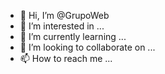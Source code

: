 - 👋 Hi, I’m @GrupoWeb
- 👀 I’m interested in ...
- 🌱 I’m currently learning ...
- 💞️ I’m looking to collaborate on ...
- 📫 How to reach me ...

<!---
GrupoWeb/GrupoWeb is a ✨ special ✨ repository because its `README.md` (this file) appears on your GitHub profile.
You can click the Preview link to take a look at your changes.
--->
